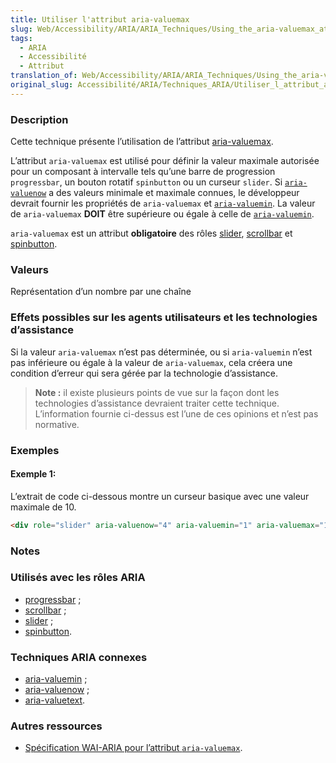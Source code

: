 ```yaml
---
title: Utiliser l'attribut aria-valuemax
slug: Web/Accessibility/ARIA/ARIA_Techniques/Using_the_aria-valuemax_attribute
tags:
  - ARIA
  - Accessibilité
  - Attribut
translation_of: Web/Accessibility/ARIA/ARIA_Techniques/Using_the_aria-valuemax_attribute
original_slug: Accessibilité/ARIA/Techniques_ARIA/Utiliser_l_attribut_aria-valuemax
---
```

### Description

Cette technique présente l’utilisation de l’attribut [aria-valuemax](http://www.w3.org/TR/wai-aria/states_and_properties#aria-valuemax).

L’attribut `aria-valuemax` est utilisé pour définir la valeur maximale autorisée pour un composant à intervalle tels qu’une barre de progression `progressbar`, un bouton rotatif `spinbutton` ou un curseur `slider`. Si [`aria-valuenow`](/fr/Accessibilité/ARIA/Techniques_ARIA/Utiliser_l_attribut_aria-valuenow) a des valeurs minimale et maximale connues, le développeur devrait fournir les propriétés de `aria-valuemax` et [`aria-valuemin`](/fr/Accessibilité/ARIA/Techniques_ARIA/Utiliser_l_attribut_aria-valuemin). La valeur de `aria-valuemax` **DOIT** être supérieure ou égale à celle de [`aria-valuemin`](/fr/Accessibilité/ARIA/Techniques_ARIA/Utiliser_l_attribut_aria-valuemin).

`aria-valuemax` est un attribut **obligatoire** des rôles [slider](/fr/Accessibilité/ARIA/Techniques_ARIA/Utiliser_le_rôle_slider), [scrollbar](/fr/Accessibilité/ARIA/Techniques_ARIA/Utiliser_le_rôle_scrollbar) et [spinbutton](/fr/Accessibilité/ARIA/Techniques_ARIA/Utiliser_le_rôle_spinbutton).

### Valeurs

Représentation d’un nombre par une chaîne

### Effets possibles sur les agents utilisateurs et les technologies d’assistance

Si la valeur `aria-valuemax` n’est pas déterminée, ou si `aria-valuemin` n’est pas inférieure ou égale à la valeur de `aria-valuemax`, cela créera une condition d’erreur qui sera gérée par la technologie d’assistance.

> **Note :** il existe plusieurs points de vue sur la façon dont les technologies d’assistance devraient traiter cette technique. L’information fournie ci-dessus est l’une de ces opinions et n’est pas normative.

### Exemples

#### Exemple 1:

L’extrait de code ci-dessous montre un curseur basique avec une valeur maximale de 10.

```html
<div role="slider" aria-valuenow="4" aria-valuemin="1" aria-valuemax="10">
```

### Notes

### Utilisés avec les rôles ARIA

- [progressbar](/fr/Accessibilité/ARIA/Techniques_ARIA/Utiliser_le_rôle_progressbar)&nbsp;;
- [scrollbar](/fr/Accessibilité/ARIA/Techniques_ARIA/Utiliser_le_rôle_scrollbar)&nbsp;;
- [slider](/fr/Accessibilité/ARIA/Techniques_ARIA/Utiliser_le_rôle_slider)&nbsp;;
- [spinbutton](/fr/Accessibilité/ARIA/Techniques_ARIA/Utiliser_le_rôle_spinbutton).

### Techniques ARIA connexes

- [aria-valuemin](/fr/Accessibilité/ARIA/Techniques_ARIA/Utiliser_l_attribut_aria-valuemin)&nbsp;;
- [aria-valuenow](/fr/Accessibilité/ARIA/Techniques_ARIA/Utiliser_l_attribut_aria-valuenow)&nbsp;;
- [aria-valuetext](/fr/Accessibilité/ARIA/Techniques_ARIA/Utiliser_l_attribut_aria-valuetext).

### Autres ressources

- [Spécification WAI-ARIA pour l’attribut `aria-valuemax`](http://www.w3.org/TR/wai-aria/states_and_properties#aria-valuemax).
